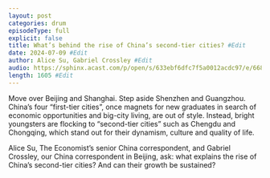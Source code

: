 ```yaml
---
layout: post
categories: drum
episodeType: full
explicit: false
title: What’s behind the rise of China’s second-tier cities? #Edit
date: 2024-07-09 #Edit
author: Alice Su, Gabriel Crossley #Edit
audio: https://sphinx.acast.com/p/open/s/633ebf6dfc7f5a0012acdc97/e/668d202f23ad154828fc2186/media.mp3?tk=eyJ1aWQiOiJDQUFTIiwidGsiOiJlT3l4Q2hjciIsImFkcyI6ZmFsc2UsInNwb25zIjpmYWxzZSwidCI6IjJlODRlMDg2LTAyZTUtNGM4MS1iZjQwLTU4NzlkZWU5YjlmZCIsImluIjoiaHR0cHM6Ly9hdGVhbS1wZWdhc3VzLXB1YmxpYy1idWNrZXQtc3RhZ2luZy5zMy1ldS13ZXN0LTEuYW1hem9uYXdzLmNvbS9hdWRpby9pbnRyb19lbXB0eS5tcDMiLCJvdXQiOiJodHRwczovL2F0ZWFtLXBlZ2FzdXMtcHVibGljLWJ1Y2tldC1zdGFnaW5nLnMzLWV1LXdlc3QtMS5hbWF6b25hd3MuY29tL2F1ZGlvL291dHJvX2VtcHR5Lm1wMyIsInN0YXR1cyI6InByaXZhdGUifQ==&sig=nfbgYXhpH8LBLQxOsBpu-tNmhPSqrA05UHrcic5aU1g #Edit
length: 1605 #Edit
---
```

Move over Beijing and Shanghai. Step aside Shenzhen and Guangzhou. China’s four “first-tier cities”, once magnets for new graduates in search of economic opportunities and big-city living, are out of style. Instead, bright youngsters are flocking to “second-tier cities” such as Chengdu and Chongqing, which stand out for their dynamism, culture and quality of life.

Alice Su, The Economist’s senior China correspondent, and Gabriel Crossley, our China correspondent in Beijing, ask: what explains the rise of China’s second-tier cities? And can their growth be sustained?